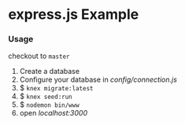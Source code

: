 # express.js Example

### Usage
checkout to `master`
1. Create a database
2. Configure your database in *config/connection.js*
3. $ `knex migrate:latest`
4. $ `knex seed:run`
5. $ `nodemon bin/www`
6. open *localhost:3000*
